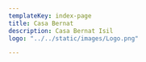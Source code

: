 ```yaml
---
templateKey: index-page
title: Casa Bernat
description: Casa Bernat Isil
logo: "../../static/images/Logo.png"

---
```

